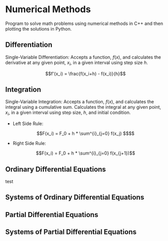 # Numerical Methods
Program to solve math problems using numerical methods in C++ and then plotting the solutions in Python.

## Differentiation
Single-Variable Differentiation: Accepts a function, $f(x)$, and calculates the derivative at any given point, $x_i$, in a given interval using step size $h$. 
```math
f'(x_i) =  \frac{f(x_i+h) - f(x_i)}{h}
```

## Integration
Single-Variable Integration: Accepts a function, $f(x)$, and calculates the integral using a cumulative sum. Calculates the integral at any given point, $x_i$, in a given interval using step size, $h$, and initial condition.
* Left Side Rule: 
```math
F(x_i) = F_0 + h * \sum^{i}_{j=0} f(x_j) $$
```
* Right Side Rule: 
```math
F(x_i) = F_0 + h * \sum^{i}_{j=0} f(x_{j+1})
```
## Ordinary Differential Equations
test
## Systems of Ordinary Differential Equations

## Partial Differential Equations

## Systems of Partial Differential Equations
